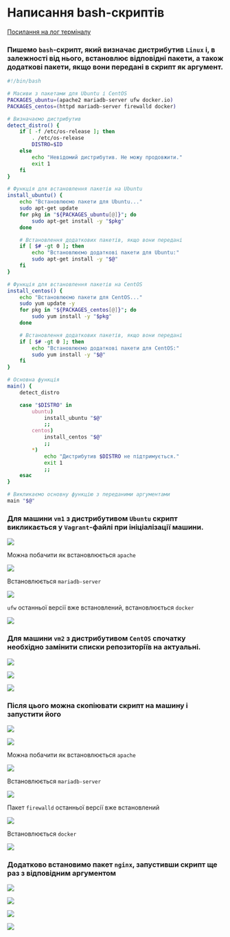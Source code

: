 # Написання bash-скриптів

[Посилання на лог терміналу](./log-script-work_ubuntu-centos.txt)

### Пишемо `bash`-скрипт, який визначає дистрибутив `Linux` і, в залежності від нього, встановлює відповідні пакети, а також додаткові пакети, якщо вони передані в скрипт як аргумент.

````bash
#!/bin/bash

# Масиви з пакетами для Ubuntu і CentOS
PACKAGES_ubuntu=(apache2 mariadb-server ufw docker.io)
PACKAGES_centos=(httpd mariadb-server firewalld docker)

# Визначаємо дистрибутив
detect_distro() {
    if [ -f /etc/os-release ]; then
        . /etc/os-release
        DISTRO=$ID
    else
        echo "Невідомий дистрибутив. Не можу продовжити."
        exit 1
    fi
}

# Функція для встановлення пакетів на Ubuntu
install_ubuntu() {
    echo "Встановлюємо пакети для Ubuntu..."
    sudo apt-get update
    for pkg in "${PACKAGES_ubuntu[@]}"; do
        sudo apt-get install -y "$pkg"
    done

    # Встановлення додаткових пакетів, якщо вони передані
    if [ $# -gt 0 ]; then
        echo "Встановлюємо додаткові пакети для Ubuntu:"
        sudo apt-get install -y "$@"
    fi
}

# Функція для встановлення пакетів на CentOS
install_centos() {
    echo "Встановлюємо пакети для CentOS..."
    sudo yum update -y
    for pkg in "${PACKAGES_centos[@]}"; do
        sudo yum install -y "$pkg"
    done

    # Встановлення додаткових пакетів, якщо вони передані
    if [ $# -gt 0 ]; then
        echo "Встановлюємо додаткові пакети для CentOS:"
        sudo yum install -y "$@"
    fi
}

# Основна функція
main() {
    detect_distro

    case "$DISTRO" in
        ubuntu)
            install_ubuntu "$@"
            ;;
        centos)
            install_centos "$@"
            ;;
        *)
            echo "Дистрибутив $DISTRO не підтримується."
            exit 1
            ;;
    esac
}

# Викликаємо основну функцію з переданими аргументами
main "$@"
````

### Для машини `vm1` з дистрибутивом `Ubuntu` скрипт викликається у `Vagrant`-файлі при ініціалізації машини.

![](Report/image1.png)

Можна побачити як встановлюється `apache`

![](Report/image2.png)

Встановлюється `mariadb-server`

![](Report/image3.png)

`ufw` останньої версії вже встановлений, встановлюється `docker`

![](Report/image4.png)

### Для машини `vm2` з дистрибутивом `CentOS` спочатку необхідно замінити списки репозиторіїв на актуальні.

![](Report/image5.png)

![](Report/image6.png)

![](Report/image7.png)

### Після цього можна скопіювати скрипт на машину і запустити його

![](Report/image8.png)

![](Report/image9.png)

Можна побачити як встановлюється `apache`

![](Report/image10.png)

Встановлюється `mariadb-server`

![](Report/image11.png)

Пакет `firewalld` останньої версії вже встановлений

![](Report/image12.png)

Встановлюється `docker`

![](Report/image13.png)

### Додатково встановимо пакет `nginx`, запустивши скрипт ще раз з відповідним аргументом

![](Report/image14.png)

![](Report/image15.png)

![](Report/image16.png)

![](Report/image17.png)

